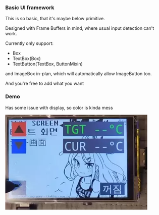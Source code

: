 ### Basic UI framework
This is so basic, that it's maybe below primitive.

Designed with Frame Buffers in mind, where usual input detection can't work.

Currently only support:
- Box
- TextBox(Box)
- TextButton(TextBox, ButtonMixin)

and ImageBox in-plan, which will automatically allow ImageButton too.

And you're free to add what you want

### Demo

Has some issue with display, so color is kinda mess

![](ui_demo.webp)

